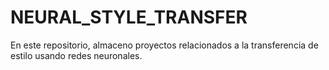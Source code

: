 # NEURAL_STYLE_TRANSFER
En este repositorio, almaceno proyectos relacionados a la transferencia de estilo usando redes neuronales.
